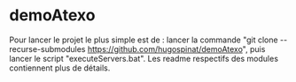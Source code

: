 # demoAtexo

Pour lancer le projet le plus simple est de :
lancer la commande "git clone --recurse-submodules https://github.com/hugospinat/demoAtexo", puis lancer le script "executeServers.bat". Les readme respectifs des modules contiennent plus de détails.
